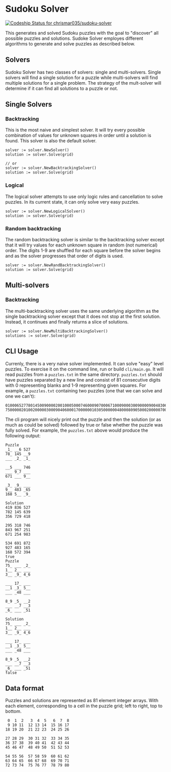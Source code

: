 # Sudoku Solver

[ ![Codeship Status for chrismar035/sudoku-solver](https://codeship.com/projects/91a82d50-a3b1-0133-d1b4-3641d785a31d/status?branch=master)](https://codeship.com/projects/129313)

This generates and solved Sudoku puzzles with the goal to "discover" all 
possible puzzles and solutions. Sudoke Solver employes different algorithms
to generate and solve puzzles as described below.

## Solvers

Sudoku Solver has two classes of solvers: single and multi-solvers. Single
solvers will find a single solution for a puzzle while multi-solvers will
find multiple solutions for a single problem. The strategy of the mult-solver
will determine if it can find all solutions to a puzzle or not.

## Single Solvers

### Backtracking

This is the most naive and simplest solver. It will try every possible 
combination of values for unknown squares in order until a solution is found.
This solver is also the default solver.

```
solver := solver.NewSolver()
solution := solver.Solve(grid)

// or
solver := solver.NewBacktrackingSolver()
solution := solver.Solve(grid)
```

### Logical

The logical solver attempts to use only logic rules and cancellation to solve
puzzles. In its current state, it can only solve very easy puzzles.

```
solver := solver.NewLogicalSolver()
solution := solver.Solve(grid)
```

### Random backtracking

The random backtracking solver is similar to the backtracking solver except that
it will try values for each unknown square in random (not numerical) order. The
digits 1-9 are shuffled for each square before the solver begins and as the
solver progresses that order of digits is used.

```
solver := solver.NewRandBacktrackingSolver()
solution := solver.Solve(grid)
```

## Multi-solvers

### Backtracking

The multi-backtracking solver uses the same underlying algorithm as the single
backtracking solver except that it does not stop at the first solution. Instead,
it continues and finally returns a slice of solutions.

```
solver := solver.NewMultiBacktrackingSolver()
solutions := solver.Solve(grid)
```

## CLI Usage

Currenly, there is a very naive solver implemented. It can solve "easy" level
puzzles. To exercise it on the command line, run or build `cli/main.go`. It will
read puzzles from a `puzzles.txt` in the same directory. `puzzles.txt` should
have puzzles separated by a new line and consist of 81 consecutive digits with 0
representing blanks and 1-9 representing given squares. For example, a
`puzzles.txt` containing two puzzles (one that we can solve and one we can't):

```
010006527780145009000020010005000746000907000671000900030090000900483065168500090
750000020100200000300090406000170000001030500000048000809050002000007003060000051
```

The cli program will nicely print out the puzzle and then the solution (or as
much as could be solved) followed by true or false whether the puzzle was fully
solved. For example, the `puzzles.txt` above would produce the following output:

```
Puzzle
_1_ __6 527
78_ 145 __9
___ _2_ _1_

__5 ___ 746
___ 9_7 ___
671 ___ 9__

_3_ _9_ ___
9__ 483 _65
168 5__ _9_

Solution
419 836 527
782 145 639
356 729 418

295 318 746
843 967 251
671 254 983

534 691 872
927 483 165
168 572 394
true
Puzzle
75_ ___ _2_
1__ 2__ ___
3__ _9_ 4_6

___ 17_ ___
__1 _3_ 5__
___ _48 ___

8_9 _5_ __2
___ __7 __3
_6_ ___ _51

Solution
75_ ___ _2_
1__ 2__ ___
3__ _9_ 4_6

___ 17_ ___
__1 _3_ 5__
___ _48 ___

8_9 _5_ __2
___ __7 __3
_6_ ___ _51
false
```

## Data format

Puzzles and solutions are represented as 81 element integer arrays. With each
element, corresponding to a cell in the puzzle grid; left to right, top to
bottom.

```
 0  1  2   3  4  5   6  7  8
 9 10 11  12 13 14  15 16 17
18 19 20  21 22 23  24 25 26

27 28 29  30 31 32  33 34 35
36 37 38  39 40 41  42 43 44
45 46 47  48 49 50  51 52 53

54 55 56  57 58 59  60 61 62
63 64 65  66 67 68  69 70 71
72 73 74  75 76 77  78 79 80
```

